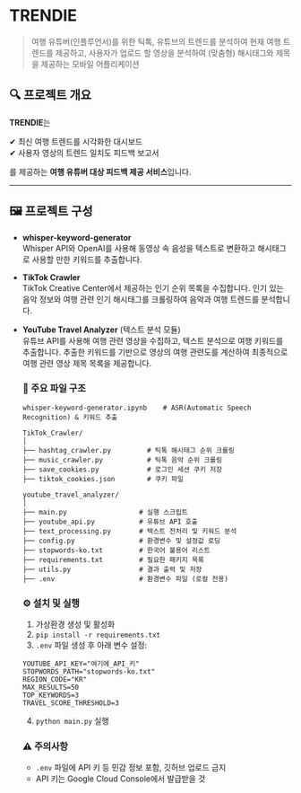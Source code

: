 # TRENDIE
> 여행 유튜버(인플루언서)를 위한 틱톡, 유튜브의 트렌드를 분석하여 현재 여행 트렌드를 제공하고, 사용자가 업로드 할 영상을 분석하여 (맞춤형) 해시태그와 제목을 제공하는 모바일 어플리케이션

## 🔍 프로젝트 개요

**TRENDIE**는

✔ 최신 여행 트렌드를 시각화한 대시보드  
✔ 사용자 영상의 트렌드 일치도 피드백 보고서  

를 제공하는 **여행 유튜버 대상 피드백 제공 서비스**입니다.

---

## 🖼️ 프로젝트 구성

- **whisper-keyword-generator**
  </br>Whisper API와 OpenAI를 사용해 동영상 속 음성을 텍스트로 변환하고 해시태그로 사용할 만한 키워드를 추출합니다.

- **TikTok Crawler**
  </br>TikTok Creative Center에서 제공하는 인기 순위 목록을 수집합니다. 인기 있는 음악 정보와 여행 관련 인기 해시태그를 크롤링하여 음악과 여행 트렌드를 분석합니다.

- **YouTube Travel Analyzer** (텍스트 분석 모듈)  
  유튜브 API를 사용해 여행 관련 영상을 수집하고, 텍스트 분석으로 여행 키워드를 추출합니다. 추출한 키워드를 기반으로 영상의 여행 관련도를 계산하여 최종적으로 여행 관련 영상 제목 목록을 제공합니다.

    ### 📁 주요 파일 구조

    ```
    whisper-keyword-generator.ipynb    # ASR(Automatic Speech Recognition) & 키워드 추출
    ```

    ```
    TikTok_Crawler/
    │
    ├── hashtag_crawler.py         # 틱톡 해시태그 순위 크롤링                 
    ├── music_crawler.py           # 틱톡 음악 순위 크롤링
    ├── save_cookies.py            # 로그인 세션 쿠키 저장
    ├── tiktok_cookies.json        # 쿠키 파일
    ```
    
    ```
    youtube_travel_analyzer/
    │
    ├── main.py                  # 실행 스크립트
    ├── youtube_api.py           # 유튜브 API 호출
    ├── text_processing.py       # 텍스트 전처리 및 키워드 분석
    ├── config.py                # 환경변수 및 설정값 로딩
    ├── stopwords-ko.txt         # 한국어 불용어 리스트
    ├── requirements.txt         # 필요한 패키지 목록
    ├── utils.py                 # 결과 출력 및 저장
    ├── .env                     # 환경변수 파일 (로컬 전용)
    ```

    ### ⚙️ 설치 및 실행

    1. 가상환경 생성 및 활성화  
    2. `pip install -r requirements.txt`  
    3. `.env` 파일 생성 후 아래 변수 설정:

    ```env
    YOUTUBE_API_KEY="여기에_API_키"
    STOPWORDS_PATH="stopwords-ko.txt"
    REGION_CODE="KR"
    MAX_RESULTS=50
    TOP_KEYWORDS=3
    TRAVEL_SCORE_THRESHOLD=3
    ```

    4. `python main.py` 실행

    ### ⚠️ 주의사항

    - `.env` 파일에 API 키 등 민감 정보 포함, 깃허브 업로드 금지  
    - API 키는 Google Cloud Console에서 발급받을 것
